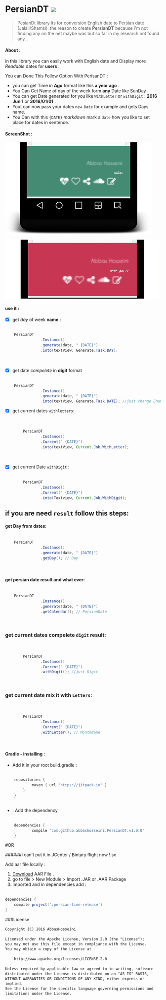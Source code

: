 # PersianDT [![](https://jitpack.io/v/abbashosseini/PersianDT.svg)](https://jitpack.io/#abbashosseini/PersianDT)
> PesianDt library its for conversion English date to Persian date (Jalali/Shamsi). 
the reason to create **PersianDT** because i'm not finding any on the net maybe was but so far in my research not found any. .

#### About :

in this library you can easily work with English date and Display more _Readable_ dates for  **users** .

You can Done This Follow Option With PerisanDT :

* you can get Time in **Ago** format like this **a year ago** .
* You Can Get Name of day of the week form **any** Date like SunDay .
* You can get Date generated for you like  `WithLetter` or `withDigit` : **2016 Jun 1** or **3016/01/01** .
* Yout can now pass your dates `new Date` for example and gets Days name.
* You Can with this `{DATE}` _markdown_ mark a `date` how you like to set place for dates in sentence.

#### ScreenShot :

![Image of PerisanDT](https://github.com/abbashosseini/PersianDT/blob/master/ScreenShots/2016-02-07-013831.png)


![Image of PerisanDT](https://github.com/abbashosseini/PersianDT/blob/master/ScreenShots/2016-02-07-014243.png)

#### use it :

- [x] get _day_ of week **name** :

```java
  	
  	PersianDT
                .Instance()
                .generate(date, " {DATE}")
                .into(textView, Generate.Task.DAY);
  
  
````

- [x] get date _compelete_ in **digit** format 

```java
  
  	PersianDT
                .Instance()
                .generate(date, " {DATE}")
                .into(textView, Generate.Task.DATE); //just change Enum `DAY` to `DATE`
````

- [x] get current dates `withletters`:

```java

  	
        PersianDT
                .Instance()
                .Current(" {DATE}") 
                .into(textView, Current.Job.WithLetter);
        
        
````

- [x] get current Date `withDigit`  :

```java

        PersianDT
                .Instance()
                .Current(" {DATE}")
                .into(Textview, Current.Job.WithDigit);

````

## if you are need `result` follow this steps:

#### get Day from dates:


```java
  	
  	PersianDT
                .Instance()
                .generate(date, " {DATE}")
                .getDay(); // Day
  
  
````


#### get persian date result and what ever:


```java
	
	PersianDT
                .Instance()
                .generate(date, " {DATE}")
                .getCalendar(); // PersianDate
  
  
````


### get current dates compelete `digit` result:


```java
  	
  	
        PersianDT
                .Instance()
                .Current(" {DATE}")
                .withDigit(); //just Digit
  
  
````


### get current date mix it with `Letters`:


```java
  	

        PersianDT
                .Instance()
                .Current(" {DATE}")
                .withLetter(); // MonthName
  
  
````

#### Gradle - installing :

* Add it in your root build.gradle :

```gradle

	repositories {
			maven { url "https://jitpack.io" }
		}
	}
	

```
* . Add the dependency


```gradle

	dependencies {
	        compile 'com.github.abbashosseini:PersianDT:v1.0.0'
	}
```

#OR

######i can't put it in JCenter / Bintary Right now ! so

Add aar file locally :

1. [Download](https://github.com/abbashosseini/PersianDT/blob/master/persian-time-release.aar?raw=true) AAR File .
2. go to file > New Module > Import .JAR or .AAR Package
3. Imported and in dependencies add :

```gradle 

dependencies {
    compile project(':persian-time-release')
}

```

###License

	Copyright (C) 2016 AbbasHosseini
	
	Licensed under the Apache License, Version 2.0 (the "License");
	you may not use this file except in compliance with the License.
	You may obtain a copy of the License at
	
	    http://www.apache.org/licenses/LICENSE-2.0
	
	Unless required by applicable law or agreed to in writing, software
	distributed under the License is distributed on an "AS IS" BASIS,
	WITHOUT WARRANTIES OR CONDITIONS OF ANY KIND, either express or implied.
	See the License for the specific language governing permissions and
	limitations under the License.

